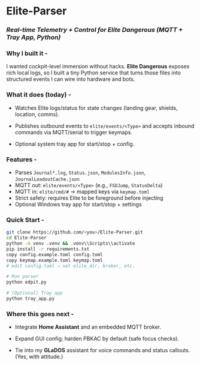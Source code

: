 # Elite-Parser

### *Real-time Telemetry + Control for Elite Dangerous (MQTT + Tray App, Python)*

### **Why I built it -**   
I wanted cockpit-level immersion without hacks. **Elite Dangerous** exposes rich local logs, so I built a tiny Python service that turns those files into structured events I can wire into hardware and bots. 

### **What it does (today) -** 

- Watches Elite logs/status for state changes (landing gear, shields, location, comms).
    
- Publishes outbound events to `elite/events/<Type>` and accepts inbound commands via MQTT/serial to trigger keymaps.
    
- Optional system tray app for start/stop + config. [](https://github.com/golemedia/Elite-Parser)
    

### Features - 

- Parses `Journal*.log`, `Status.json`, `ModulesInfo.json`, `JournalLoadoutCache.json`
- MQTT out: `elite/events/<Type>` (e.g., `FSDJump`, `StatusDelta`)
- MQTT in: `elite/cmd/#` → mapped keys via `keymap.toml`
- Strict safety: requires Elite to be foreground before injecting
- Optional Windows tray app for start/stop + settings

### Quick Start - 

```bash
git clone https://github.com/<you>/Elite-Parser.git
cd Elite-Parser
python -m venv .venv && .venv\\Scripts\\activate
pip install -r requirements.txt
copy config.example.toml config.toml
copy keymap.example.toml keymap.toml
# edit config.toml → set elite_dir, broker, etc.

# Run parser
python edpit.py

# (Optional) Tray app
python tray_app.py
```

### **Where this goes next -** 

- Integrate **Home Assistant** and an embedded MQTT broker.
    
- Expand GUI config; harden PBKAC by default (safe focus checks).
    
- Tie into my **GLaDOS** assistant for voice commands and status callouts. (Yes, with attitude.) [](https://www.golemedia.net/blog/2025/08/elite-parser/)
